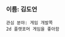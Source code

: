 ### 이름: 김도언
    관심 분야: 게임 개발쪽
    2d 플랫포머 게임을 좋아함
    

<!--
**Kimdoeon153/Kimdoeon153** is a ✨ _special_ ✨ repository because its `README.md` (this file) appears on your GitHub profile.

Here are some ideas to get you started:

- 🔭 I’m currently working on ...
- 🌱 I’m currently learning ...
- 👯 I’m looking to collaborate on ...
- 🤔 I’m looking for help with ...
- 💬 Ask me about ...
- 📫 How to reach me: ...
- 😄 Pronouns: ...
- ⚡ Fun fact: ...
-->
